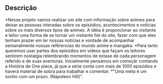 ## Descrição
*Nesse projeto vamos realizar um site com informação sobre animes para deixar as pessoas interadas sobre os episódios, acontecimentos e notícias sobre os mais diversos tipos de animes. A idéia é proporcionar ao visitante e leitor uma forma de se tornar um visitante fiel do site, fazer com que eles tenham prazer em ler nossas notícias e vontade de acompanhar semanalmente nossas refêrencias do mundo anime e mangaka. 
*Para tanto queremos usar partes dos episódios em vídeos que façam os leitores sentirem nostalgia relembrando momentos de extase de cada personagem referido e de suas aventuras. Inicialmente pensamos em começãr contando a História de One piece, já que a série conta com mais de 1000 episódios e haverá material de sobra para trabalhar e comentar. 
*"Uma meta é um sonho com um prazo. (Napoleon Hill)".
